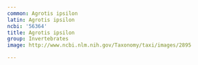 ```yaml
---
common: Agrotis ipsilon
latin: Agrotis ipsilon
ncbi: '56364'
title: Agrotis ipsilon
group: Invertebrates
image: http://www.ncbi.nlm.nih.gov/Taxonomy/taxi/images/2895

---
```

